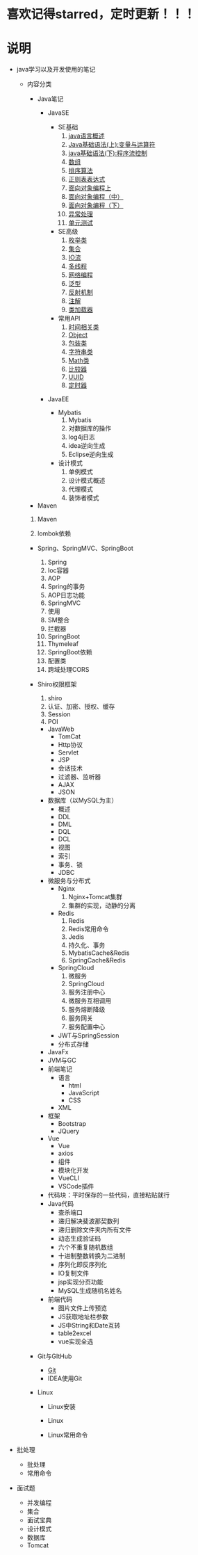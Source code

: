 # 喜欢记得starred，定时更新！！！

# 说明

- java学习以及开发使用的笔记
  - 内容分类
    - Java笔记
      - JavaSE
        - SE基础
          1. [java语言概述](/1、Java笔记/1、JavaSE/1、JavaSE基础/1、java语言概述.md)
          2. [Java基础语法(上):变量与运算符](/1、Java笔记/1、JavaSE/1、JavaSE基础/2、java基础语法上.md)
          3. [java基础语法(下):程序流控制](/1、Java笔记/1、JavaSE/1、JavaSE基础/3、Java基础语法下.md)
          4. [数组](/1、Java笔记/1、JavaSE/1、JavaSE基础/4、数组.md)
          5. [排序算法](/1、Java笔记/1、JavaSE/1、JavaSE基础/4.1、排序算法.md)
          6. [正则表表达式](/1、Java笔记/1、JavaSE/1、JavaSE基础/4.2正则表达式.md)
          7. [面向对象编程上](/1、Java笔记/1、JavaSE/1、JavaSE基础/5、面向对象编程上.md)
          8. [面向对象编程（中）](/1、Java笔记/1、JavaSE/1、JavaSE基础/6、面向对象编程中.md)
          9. [面向对象编程（下）](/1、Java笔记/1、JavaSE/1、JavaSE基础/7、面向对象编程下.md)
          10. [异常处理](/1、Java笔记/1、JavaSE/1、JavaSE基础/8、异常处理.md)
          11. [单元测试](/1、Java笔记/1、JavaSE/1、JavaSE基础/9、单元测试.md)
        - SE高级
          1. [枚举类](/1、Java笔记/1、JavaSE/2、JavaSE高级/1、枚举类.md)
          2. [集合](/1、Java笔记/1、JavaSE/2、JavaSE高级/2、集合.md)
          3. [IO流](/1、Java笔记/1、JavaSE/2、JavaSE高级/3、IO流.md)
          4. [多线程](/1、Java笔记/1、JavaSE/2、JavaSE高级/4、多线程.md)
          5. [网络编程](/1、Java笔记/1、JavaSE/2、JavaSE高级/5、网络编程.md)
          6. [泛型](/1、Java笔记/1、JavaSE/2、JavaSE高级/6、泛型.md)
          7. [反射机制](/1、Java笔记/1、JavaSE/2、JavaSE高级/7、反射机制.md)
          8. [注解](/1、Java笔记/1、JavaSE/2、JavaSE高级/8、注解.md)
          9. [类加载器](/1、Java笔记/1、JavaSE/2、JavaSE高级/9、类加载器.md)
        - 常用API
          1. [时间相关类](/1、Java笔记/1、JavaSE/3、常用API/1、时间相关类.md)
          2. [Object](/1、Java笔记/1、JavaSE/3、常用API/2、Object.md)
          3. [包装类](/1、Java笔记/1、JavaSE/3、常用API/3、包装类.md)
          4. [字符串类](/1、Java笔记/1、JavaSE/3、常用API/4、字符串类.md)
          5. [Math类](/1、Java笔记/1、JavaSE/3、常用API/5、Math.md)
          6. [比较器](/1、Java笔记/1、JavaSE/3、常用API/6、比较器.md)
          7. [UUID](/1、Java笔记/1、JavaSE/3、常用API/7、UUID.md)
          8. [定时器](/1、Java笔记/1、JavaSE/3、常用API/8、定时器.md)
        
      - JavaEE
        - Mybatis
          1. Mybatis
          2. 对数据库的操作
          3. log4j日志
          4. idea逆向生成
          5. Eclipse逆向生成
        - 设计模式
          1. 单例模式
          2. 设计模式概述
          3. 代理模式
          4. 装饰者模式
    - Maven
    
    1. Maven
    
    2. lombok依赖
    - Spring、SpringMVC、SpringBoot
      1. Spring
      2. Ioc容器
      3. AOP
      5. Spring的事务
      6. AOP日志功能
      7. SpringMVC
      8. 使用
      8. SM整合
      9. 拦截器
      10. SpringBoot
      11. Thymeleaf
      12. SpringBoot依赖
      13. 配置类
      14. 跨域处理CORS
    - Shiro权限框架
      1. shiro
      2. 认证、加密、授权、缓存
      3. Session
      4. POI
    
      - JavaWeb
        - TomCat
        - Http协议
        - Servlet
        - JSP
        - 会话技术
        - 过滤器、监听器
        - AJAX
        - JSON
      - 数据库（以MySQL为主）
        - 概述
        - DDL
        - DML
        - DQL
        - DCL
        - 视图
        - 索引
        - 事务、锁
        - JDBC
      - 微服务与分布式
        - Nginx
          1. Nginx+Tomcat集群
          2. 集群的实现，动静的分离
        - Redis
          1. Redis
          2. Redis常用命令
          3. Jedis
          4. 持久化、事务
          5. MybatisCache&Redis
          6. SpringCache&Redis
        - SpringCloud
          1. 微服务
          2. SpringCloud
          3. 服务注册中心
          4. 微服务互相调用
          5. 服务熔断降级
          6. 服务网关
          7. 服务配置中心
        - JWT与SpringSession
        - 分布式存储
      - JavaFx
      - JVM与GC
      - 前端笔记
        - 语言
          - html
          - JavaScript
          - CSS
        - XML
      - 框架
        - Bootstrap
        - JQuery
      - Vue
        - Vue
        - axios
        - 组件
        - 模块化开发
        - VueCLI
        - VSCode插件
      - 代码块：平时保存的一些代码，直接粘贴就行
      - Java代码
        - 查杀端口
        - 递归解决斐波那契数列
        - 递归删除文件夹内所有文件
        - 动态生成验证码
        - 六个不重复随机数组
        - 十进制整数转换为二进制
        - 序列化即反序列化
        - IO复制文件
        - jsp实现分页功能
        - MySQL生成随机名姓名
      - 前端代码
        - 图片文件上传预览
        - JS获取地址栏参数
        - JS中String和Date互转
        - table2excel
        - vue实现全选
    - Git与GItHub
      - [Git](/4、Git与GitHub/1、Git.md)
      - IDEA使用Git
    - Linux
      - Linux安装
      
      - Linux
      
      - Linux常用命令
      
  
- 批处理
  - 批处理
  - 常用命令

- 面试题
  - 并发编程
  - 集合
  - 面试宝典
  - 设计模式
  - 数据库
  - Tomcat
